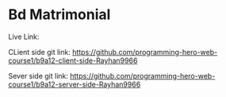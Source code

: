# Bd Matrimonial
Live Link:

CLient side git link: https://github.com/programming-hero-web-course1/b9a12-client-side-Rayhan9966

Sever side git link: https://github.com/programming-hero-web-course1/b9a12-server-side-Rayhan9966

